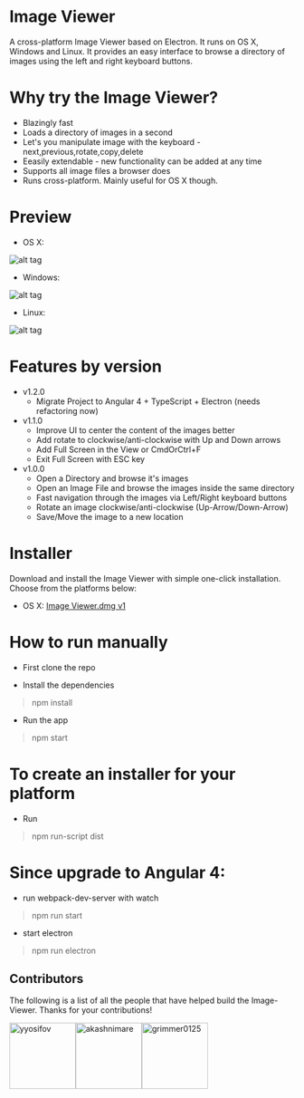 # Image Viewer

A cross-platform Image Viewer based on Electron. It runs on OS X, Windows and Linux. It provides an easy interface to browse a directory of images using the left and right keyboard buttons.


# Why try the Image Viewer?

- Blazingly fast
- Loads a directory of images in a second
- Let's you manipulate image with the keyboard - next,previous,rotate,copy,delete
- Eeasily extendable - new functionality can be added at any time
- Supports all image files a browser does
- Runs cross-platform. Mainly useful for OS X though.

# Preview

- OS X:

![alt tag](https://i.imgur.com/HNlkOKv.jpg)

- Windows:

![alt tag](http://i.imgur.com/uYsD4yy.png)

- Linux:

![alt tag](http://i.imgur.com/KXlmv3o.png)


# Features by version

- v1.2.0
  - Migrate Project to Angular 4 + TypeScript + Electron (needs refactoring now)
- v1.1.0
  - Improve UI to center the content of the images better
  - Add rotate to clockwise/anti-clockwise with Up and Down arrows
  - Add Full Screen in the View or CmdOrCtrl+F
  - Exit Full Screen with ESC key
- v1.0.0
  - Open a Directory and browse it's images
  - Open an Image File and browse the images inside the same directory
  - Fast navigation through the images via Left/Right keyboard buttons
  - Rotate an image clockwise/anti-clockwise (Up-Arrow/Down-Arrow)
  - Save/Move the image to a new location

# Installer

Download and install the Image Viewer with simple one-click installation. Choose from the platforms below:

- OS X:
[Image Viewer.dmg v1](https://github.com/yyosifov/image-viewer/raw/yo/image-viewer-v1/dist/Image%20Viewer-1.1.0.dmg)

# How to run manually

- First clone the repo

- Install the dependencies

> npm install

- Run the app

> npm start

# To create an installer for your platform

- Run

> npm run-script dist

# Since upgrade to Angular 4:

- run webpack-dev-server with watch

> npm run start

- start electron

> npm run electron

<h2 id="contributors">Contributors</h2>

The following is a list of all the people that have helped build the Image-Viewer. Thanks for your contributions!

[<img alt="yyosifov" src="https://avatars1.githubusercontent.com/u/2012493?v=3&s=460" width="117">](https://github.com/yyosifov)[<img alt="akashnimare" src="https://avatars1.githubusercontent.com/u/2263909?v=3&s=460" width="117">](https://github.com/akashnimare)[<img alt="grimmer0125" src="https://avatars2.githubusercontent.com/u/5940941?v=3&s=460" width="117">](https://github.com/grimmer0125)
